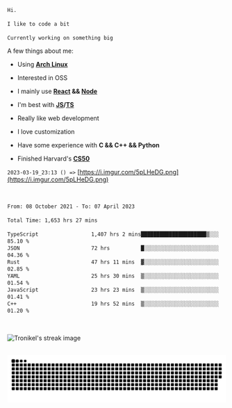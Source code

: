 ```
Hi.

I like to code a bit

Currently working on something big
```

A few things about me:

-   Using **[Arch Linux](https://archlinux.org/)**

-   Interested in OSS

-   I mainly use **[React](https://reactjs.org/) && [Node](https://nodejs.org/en/)**

-   I'm best with **[JS](https://www.javascript.com/)/[TS](https://www.typescriptlang.org/)**

-   Really like web development

-   I love customization

-   Have some experience with **C && C++ && Python**

-   Finished Harvard's **[CS50](https://cs50.harvard.edu)**

`2023-03-19_23:13 () =>` [https://i.imgur.com/5pLHeDG.png](https://i.imgur.com/5pLHeDG.png)

<br>

<!--START_SECTION:waka-->

```text
From: 08 October 2021 - To: 07 April 2023

Total Time: 1,653 hrs 27 mins

TypeScript                 1,407 hrs 2 mins█████████████████████▒░░░   85.10 %
JSON                       72 hrs          █░░░░░░░░░░░░░░░░░░░░░░░░   04.36 %
Rust                       47 hrs 11 mins  ▓░░░░░░░░░░░░░░░░░░░░░░░░   02.85 %
YAML                       25 hrs 30 mins  ▒░░░░░░░░░░░░░░░░░░░░░░░░   01.54 %
JavaScript                 23 hrs 23 mins  ▒░░░░░░░░░░░░░░░░░░░░░░░░   01.41 %
C++                        19 hrs 52 mins  ▒░░░░░░░░░░░░░░░░░░░░░░░░   01.20 %
```

<!--END_SECTION:waka-->

<br>

<p><img align="center" src="https://github-readme-streak-stats.herokuapp.com/?user=Tronikelis&theme=dark" alt="Tronikel's streak image" /></p>

<br>

<img title="" src="https://raw.githubusercontent.com/Tronikelis/Tronikelis/output/github-contribution-grid-snake.svg" alt="very cool snake thingey" data-align="left">
